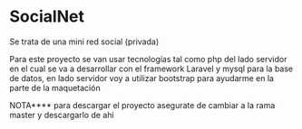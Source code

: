 # SocialNet
Se trata de una mini red social (privada) 

Para este proyecto se van usar tecnologías tal como php del lado servidor 
en el cual se va a desarrollar con el framework Laravel y mysql para la base de datos,
en lado servidor voy a utilizar bootstrap para ayudarme en la parte de la maquetación

NOTA**** para descargar el proyecto asegurate de cambiar a la rama master y descargarlo de ahi
